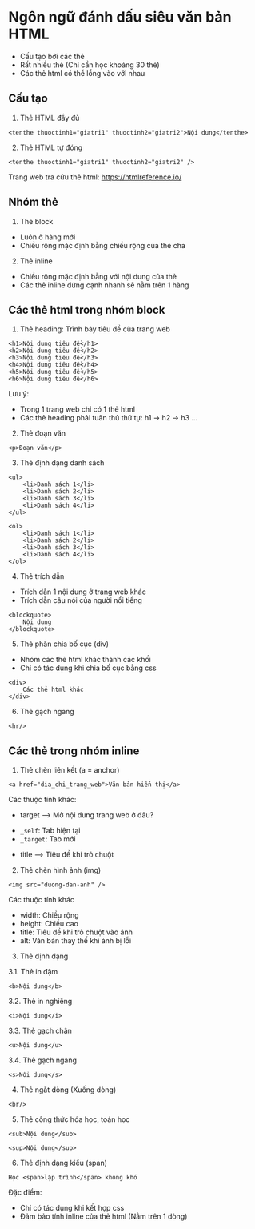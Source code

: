 # Ngôn ngữ đánh dấu siêu văn bản HTML

- Cấu tạo bởi các thẻ
- Rất nhiều thẻ (Chỉ cần học khoảng 30 thẻ)
- Các thẻ html có thể lồng vào với nhau

## Cấu tạo

1. Thẻ HTML đầy đủ

```
<tenthe thuoctinh1="giatri1" thuoctinh2="giatri2">Nội dung</tenthe>
```

2. Thẻ HTML tự đóng

```
<tenthe thuoctinh1="giatri1" thuoctinh2="giatri2" />
```

Trang web tra cứu thẻ html: https://htmlreference.io/

## Nhóm thẻ

1. Thẻ block

- Luôn ở hàng mới
- Chiều rộng mặc định bằng chiều rộng của thẻ cha

2. Thẻ inline

- Chiều rộng mặc định bằng với nội dung của thẻ
- Các thẻ inline đứng cạnh nhanh sẽ nằm trên 1 hàng

## Các thẻ html trong nhóm block

1. Thẻ heading: Trình bày tiêu đề của trang web

```
<h1>Nội dung tiêu đề</h1>
<h2>Nội dung tiêu đề</h2>
<h3>Nội dung tiêu đề</h3>
<h4>Nội dung tiêu đề</h4>
<h5>Nội dung tiêu đề</h5>
<h6>Nội dung tiêu đề</h6>
```

Lưu ý:

- Trong 1 trang web chỉ có 1 thẻ html
- Các thẻ heading phải tuân thủ thứ tự: h1 -> h2 -> h3 ...

2. Thẻ đoạn văn

```
<p>Đoạn văn</p>
```

3. Thẻ định dạng danh sách

```
<ul>
    <li>Danh sách 1</li>
    <li>Danh sách 2</li>
    <li>Danh sách 3</li>
    <li>Danh sách 4</li>
</ul>
```

```
<ol>
    <li>Danh sách 1</li>
    <li>Danh sách 2</li>
    <li>Danh sách 3</li>
    <li>Danh sách 4</li>
</ol>
```

4. Thẻ trích dẫn

- Trích dẫn 1 nội dung ở trang web khác
- Trích dẫn câu nói của người nổi tiếng

```
<blockquote>
    Nội dung
</blockquote>
```

5. Thẻ phân chia bố cục (div)

- Nhóm các thẻ html khác thành các khối
- Chỉ có tác dụng khi chia bố cục bằng css

```
<div>
    Các thẻ html khác
</div>
```

6. Thẻ gạch ngang

```
<hr/>
```

## Các thẻ trong nhóm inline

1. Thẻ chèn liên kết (a = anchor)

```
<a href="dia_chi_trang_web">Văn bản hiển thị</a>
```

Các thuộc tính khác:

- target --> Mở nội dung trang web ở đâu?

* `_self`: Tab hiện tại
* `_target`: Tab mới

- title --> Tiêu đề khi trỏ chuột

2. Thẻ chèn hình ảnh (img)

```
<img src="duong-dan-anh" />
```

Các thuộc tính khác

- width: Chiều rộng
- height: Chiều cao
- title: Tiêu đề khi trỏ chuột vào ảnh
- alt: Văn bản thay thế khi ảnh bị lỗi

3. Thẻ định dạng

3.1. Thẻ in đậm

```
<b>Nội dung</b>
```

3.2. Thẻ in nghiêng

```
<i>Nội dung</i>
```

3.3. Thẻ gạch chân

```
<u>Nội dung</u>
```

3.4. Thẻ gạch ngang

```
<s>Nội dung</s>
```

4. Thẻ ngắt dòng (Xuống dòng)

```
<br/>
```

5. Thẻ công thức hóa học, toán học

```
<sub>Nội dung</sub>
```

```
<sup>Nội dung</sup>
```

6. Thẻ định dạng kiểu (span)

```
Học <span>lập trình</span> không khó
```

Đặc điểm:

- Chỉ có tác dụng khi kết hợp css
- Đảm bảo tính inline của thẻ html (Nằm trên 1 dòng)
